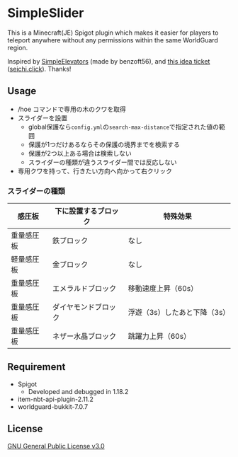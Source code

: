 # SimpleSlider
This is a Minecraft(JE) Spigot plugin which makes it easier for players to teleport anywhere without any permissions within the same WorldGuard region.

Inspired by [SimpleElevators](https://www.spigotmc.org/resources/simple-elevators-1-8-1-16.44462/) (made by benzoft56), and [this idea ticket](https://redmine.seichi.click/issues/8575) ([seichi.click](https://www.seichi.network)). Thanks!

## Usage
* /hoe コマンドで専用の木のクワを取得
* スライダーを設置
    * global保護なら`config.yml`の`search-max-distance`で指定された値の範囲
    * 保護が1つだけあるならその保護の境界までを検索する
    * 保護が2つ以上ある場合は検索しない
    * スライダーの種類が違うスライダー間では反応しない
* 専用クワを持って、行きたい方向へ向かって右クリック

### スライダーの種類
|感圧板|下に設置するブロック|特殊効果|
|----|----|----|
|重量感圧板|鉄ブロック|なし|
|軽量感圧板|金ブロック|なし|
|重量感圧板|エメラルドブロック|移動速度上昇（60s）|
|重量感圧板|ダイヤモンドブロック|浮遊（3s）したあと下降（3s）|
|重量感圧板|ネザー水晶ブロック|跳躍力上昇（60s）|

## Requirement
* Spigot
    * Developed and debugged in 1.18.2
* item-nbt-api-plugin-2.11.2
* worldguard-bukkit-7.0.7

## License
[GNU General Public License v3.0](./LICENSE)
